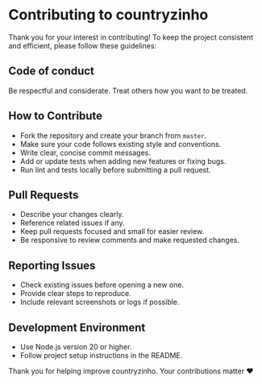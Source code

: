 # Contributing to countryzinho

Thank you for your interest in contributing! To keep the project consistent and efficient, please follow these guidelines:

## Code of conduct

Be respectful and considerate. Treat others how you want to be treated.

## How to Contribute

- Fork the repository and create your branch from `master`.
- Make sure your code follows existing style and conventions.
- Write clear, concise commit messages.
- Add or update tests when adding new features or fixing bugs.
- Run lint and tests locally before submitting a pull request.

## Pull Requests

- Describe your changes clearly.
- Reference related issues if any.
- Keep pull requests focused and small for easier review.
- Be responsive to review comments and make requested changes.

## Reporting Issues

- Check existing issues before opening a new one.
- Provide clear steps to reproduce.
- Include relevant screenshots or logs if possible.

## Development Environment

- Use Node.js version 20 or higher.
- Follow project setup instructions in the README.

Thank you for helping improve countryzinho. Your contributions matter ❤️
